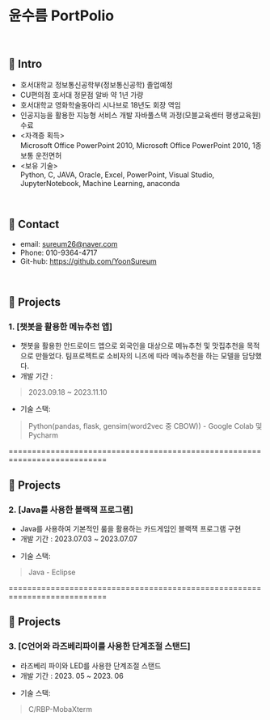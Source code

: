 # 윤수름 PortPolio

</br>

## :pushpin: Intro
- 호서대학교 정보통신공학부(정보통신공학) 졸업예정
- CU편의점 호서대 정문점 알바 약 1년 가량
- 호서대학교 영화학술동아리 시나브로 18년도 회장 역임
- 인공지능을 활용한 지능형 서비스 개발 자바풀스택 과정(모블교육센터 평생교육원) 수료
- <자격증 획득>     
Microsoft Office PowerPoint 2010, Microsoft Office PowerPoint 2010, 1종 보통 운전면허
- <보유 기술>    
Python, C, JAVA, Oracle, Excel, PowerPoint, Visual Studio, JupyterNotebook, Machine Learning, anaconda


</br>

## :pushpin: Contact
- email: sureum26@naver.com
- Phone: 010-9364-4717
- Git-hub: https://github.com/YoonSureum

</br>

## :pushpin: Projects
### 1. [챗봇을 활용한 메뉴추천 앱]
- 챗봇을 활용한 안드로이드 앱으로 외국인을 대상으로 메뉴추천 및 맛집추천을 목적으로 만들었다. 팀프로젝트로 소비자의 니즈에 따라 메뉴추천을 하는 모델을 담당했다.
- 개발 기간 : 
>2023.09.18 ~ 2023.11.10
- 기술 스택:             
>Python(pandas, flask, gensim(word2vec 중 CBOW)) - Google Colab 및 Pycharm
>
                    
                    
===========================================================================

## :pushpin: Projects
### 2. [Java를 사용한 블랙잭 프로그램]
- Java를 사용하여 기본적인 룰을 활용하는 카드게임인 블랙잭 프로그램 구현
- 개발 기간 : 2023.07.03 ~ 2023.07.07     
>
- 기술 스택:             
>Java - Eclipse
>
                    
                    
===========================================================================

## :pushpin: Projects
### 3. [C언어와 라즈베리파이를 사용한 단계조절 스탠드]
- 라즈베리 파이와 LED를 사용한 단계조절 스탠드
- 개발 기간 : 2023. 05 ~ 2023. 06
>
- 기술 스택: 
>C/RBP-MobaXterm
>

